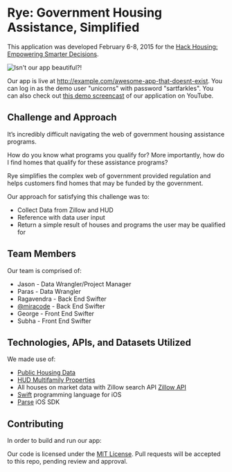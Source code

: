 # Rye: Government Housing Assistance, Simplified

This application was developed February 6-8, 2015 for the [Hack Housing: Empowering Smarter Decisions](http://www.zillow.com/wikipages/Hack-Housing-Empowering-Smarter-Decisions-Contest/).

![Isn't our app beautiful?!](screenshot.jpg)

Our app is live at http://example.com/awesome-app-that-doesnt-exist. You can log in as the demo user "unicorns" with password "sartfarkles". You can also check out [this demo screencast](https://www.youtube.com/watch?v=dQw4w9WgXcQ) of our application on YouTube.

## Challenge and Approach

It’s incredibly difficult navigating the web of government housing assistance programs. 

How do you know what programs you qualify for? More importantly, how do I find homes that qualify for these assistance programs?

Rye simplifies the complex web of government provided regulation and helps customers find homes that may be funded by the government.

Our approach for satisfying this challenge was to:

- Collect Data from Zillow and HUD
- Reference with data user input
- Return a simple result of houses and programs the user may be qualified for


## Team Members

Our team is comprised of:
- Jason - Data Wrangler/Project Manager
- Paras - Data Wrangler
- Ragavendra - Back End Swifter
- [@miracode](http://github.com/miracode) - Back End Swifter
- George - Front End Swifter
- Subha - Front End Swifter


## Technologies, APIs, and Datasets Utilized

We made use of:

- [Public Housing Data](http://zillowhack.hud.opendata.arcgis.com/datasets/2a462f6b548e4ab8bfd9b2523a3db4e2_0)
- [HUD Multifamily Properties](http://zillowhack.hud.opendata.arcgis.com/datasets/c55eb46fbc3b472cabd0c2a41f805261_0)
- All houses on market data with Zillow search API [Zillow API](http://www.zillow.com/howto/api/GetSearchResults.htm)
- [Swift](https://developer.apple.com/swift/) programming language for iOS
- [Parse](https://parse.com/) iOS SDK

## Contributing

In order to build and run our app:


Our code is licensed under the [MIT License](LICENSE.md). Pull requests will be accepted to this repo, pending review and approval.
